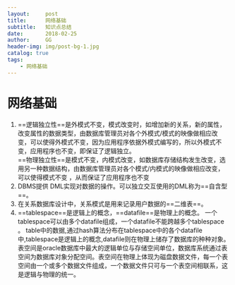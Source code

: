 ```yaml
---
layout:     post
title:      网络基础
subtitle:   知识点总结
date:       2018-02-25
author:     GG
header-img: img/post-bg-1.jpg
catalog: true
tags:
    - 网络基础
---
```



# 网络基础
1. ==逻辑独立性==是外模式不变，模式改变时，如增加新的关系，新的属性，改变属性的数据类型，由数据库管理员对各个外模式/模式的映像做相应改变，可以使得外模式不变，因为应用程序依据外模式编写的，所以外模式不变，应用程序也不变，即保证了逻辑独立。  
==物理独立性==是模式不变，内模式改变，如数据库存储结构发生改变，选用另一种数据结构，由数据库管理员对各个模式/内模式的映像做相应改变，可以使得模式不变 ，从而保证了应用程序也不变
2. DBMS提供 DML实现对数据的操作。可以独立交互使用的DML称为==自含型==。
3. 在关系数据库设计中，关系模式是用来记录用户数据的==二维表==。
4. ==tablespace==是逻辑上的概念，==datafile==是物理上的概念。
一个tablespace可以由多个datafile组成，一个datafile不能跨越多个tablespace 。
table中的数据,通过hash算法分布在tablespace中的各个datafile中,tablespace是逻辑上的概念,datafile则在物理上储存了数据库的种种对象。
表空间是oracle数据库中最大的逻辑单位与存储空间单位，数据库系统通过表空间为数据库对象分配空间。表空间在物理上体现为磁盘数据文件，每一个表空间由一个或多个数据文件组成，一个数据文件只可与一个表空间相联系，这是逻辑与物理的统一。